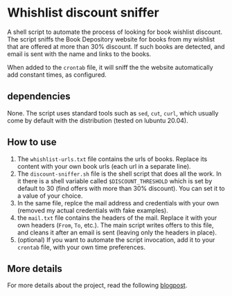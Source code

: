 # Whishlist discount sniffer

A shell script to automate the process of looking for book wishlist discount.
The script sniffs the Book Depository website for books from my wishlist that are offered at
more than 30% discount. If such books are detected, and email is sent with the name and links to the books.

When added to the `crontab` file, it will sniff the the website automatically add constant times, as configured.


## dependencies
None.
The script uses standard tools such as `sed`, `cut`, `curl`, which usually come by default with the distribution (tested on lubuntu 20.04).


## How to use

1. The `whishlist-urls.txt` file contains the urls of books. Replace its content with your own book urls (each url in a separate line).
2. The `discount-sniffer.sh` file is the shell script that does all the work. In it there is a shell variable called `$DISCOUNT_THRESHOLD` which is set by default
to 30 (find offers with more than 30% discount). You can set it to a value of your choice. 
3. In the same file, replce the mail address and credentials with your own (removed my actual credentials with fake examples).
4. the `mail.txt` file contains the headers of the mail. Replace it with your own headers (`From`, `To`, etc.). The main script writes offers to this file, and cleans it 
after an email is sent (leaving only the headers in place).
5. (optional) If you want to automate the script invocation, add it to your `crontab` file, with your own time preferences.



## More details

For more details about the project, read the following [blogpost](https://yonia.github.io/dev-blog/linux/shell/script/curl/sed/grep/2021/08/29/discount-sniffer.html).
